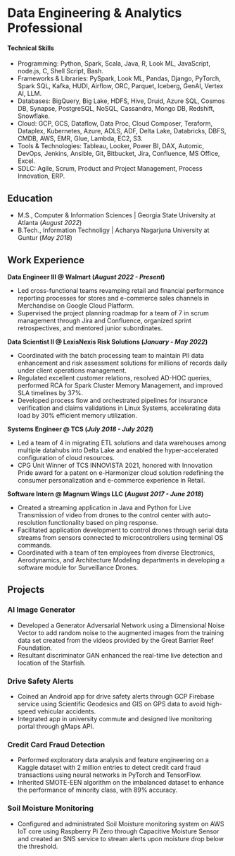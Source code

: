 # Data Engineering & Analytics Professional

#### Technical Skills

- Programming: Python, Spark, Scala, Java, R, Look ML, JavaScript, node.js, C, Shell Script, Bash.
- Frameworks & Libraries: PySpark, Look ML, Pandas, Django, PyTorch, Spark SQL, Kafka, HUDI, Airflow, ORC, Parquet, Iceberg, GenAI, Vertex AI, LLM.
- Databases: BigQuery, Big Lake, HDFS, Hive, Druid, Azure SQL, Cosmos DB, Synapse, PostgreSQL, NoSQL, Cassandra, Mongo DB, Redshift, Snowflake.
- Cloud: GCP, GCS, Dataflow, Data Proc, Cloud Composer, Teraform, Dataplex, Kubernetes, Azure, ADLS, ADF, Delta Lake, Databricks, DBFS, CMDB, AWS, EMR, Glue, Lambda, EC2, S3.
- Tools & Technologies: Tableau, Looker, Power BI, DAX, Automic, DevOps, Jenkins, Ansible, Git, Bitbucket, Jira, Confluence, MS Office, Excel.
- SDLC: Agile, Scrum, Product and Project Management, Process Innovation, ERP.

## Education
- M.S., Computer & Information Sciences | Georgia State University at Atlanta (_August 2022_)	 			        		
- B.Tech., Information Technoligy | Acharya Nagarjuna University at Guntur (_May 2018_)

## Work Experience

**Data Engineer III @ Walmart (_August 2022 - Present_)**

- Led cross-functional teams revamping retail and financial performance reporting processes for stores and e-commerce sales channels in Merchandise on Google Cloud Platform.
- Supervised the project planning roadmap for a team of 7 in scrum management through Jira and Confluence, organized sprint retrospectives, and mentored junior subordinates.

**Data Scientist II @ LexisNexis Risk Solutions (_January - May 2022_)**

- Coordinated with the batch processing team to maintain PII data enhancement and risk assessment solutions for millions of records daily under client operations management.
- Regulated excellent customer relations, resolved AD-HOC queries, performed RCA for Spark Cluster Memory Management, and improved SLA timelines by 37%.
- Developed process flow and orchestrated pipelines for insurance verification and claims validations in Linux Systems, accelerating data load by 30% efficient memory utilization.

**Systems Engineer @ TCS (_July 2018 - July 2021_)**

- Led a team of 4 in migrating ETL solutions and data warehouses among multiple datahubs into Delta Lake and enabled the hyper-accelerated configuration of cloud resources.
- CPG Unit Winner of TCS INNOVISTA 2021, honored with Innovation Pride award for a patent on e-Harmonizer cloud solution redefining the consumer personalization and e-commerce experience in Retail.


**Software Intern @ Magnum Wings LLC (_August 2017 - June 2018_)**

- Created a streaming application in Java and Python for Live Transmission of video from drones to the control center with auto-resolution functionality based on ping response.
- Facilitated application development to control drones through serial data streams from sensors connected to microcontrollers using terminal OS commands.
- Coordinated with a team of ten employees from diverse Electronics, Aerodynamics, and Architecture Modeling departments in developing a software module for Surveillance Drones.

## Projects

### AI Image Generator

- Developed a Generator Adversarial Network using a Dimensional Noise Vector to add random noise to the augmented images from the training data set created from the videos provided by the Great Barrier Reef Foundation.
- Resultant discriminator GAN enhanced the real-time live detection and location of the Starfish.

### Drive Safety Alerts

- Coined an Android app for drive safety alerts through GCP Firebase service using Scientific Geodesics and GIS on GPS data to avoid high-speed vehicular accidents.
- Integrated app in university commute and designed live monitoring portal through gMaps API.

### Credit Card Fraud Detection

- Performed exploratory data analysis and feature engineering on a Kaggle dataset with 2 million entries to detect credit card fraud transactions using neural networks in PyTorch and TensorFlow.
- Inherited SMOTE-EEN algorithm on the imbalanced dataset to enhance the performance of minority class, with 89% accuracy.

### Soil Moisture Monitoring

- Configured and administrated Soil Moisture monitoring system on AWS IoT core using Raspberry Pi Zero through Capacitive Moisture Sensor and created an SNS service to stream alerts upon moisture drop below the threshold.